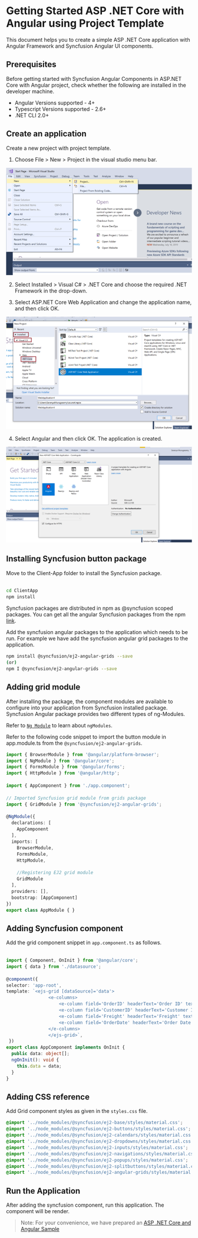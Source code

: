 # Getting Started ASP .NET Core with Angular using Project Template

This document helps you to create a simple ASP .NET Core application with Angular Framework and Syncfusion Angular UI components.

## Prerequisites

Before getting started with Syncfusion Angular Components in ASP.NET Core with Angular project, check whether the following are installed in the developer machine. 

* Angular Versions supported - 4+
* Typescript Versions supported - 2.6+
* .NET CLI 2.0+

## Create an application

Create a new project with project template.

1. Choose File > New > Project in the visual studio menu bar.

![create project](images/create-project.png)

2. Select Installed > Visual C# > .NET Core and choose the required .NET Framework in the drop-down.

3. Select ASP.NET Core Web Application and change the application name, and then click OK.

![Asp.net core](images/aspnet-core.png)

4. Select Angular and then click OK. The application is created.

![Angular template](images/angular-template.png)

## Installing Syncfusion button package

Move to the Client-App folder to install the Syncfusion package.

```bash

cd ClientApp
npm install

```

Syncfusion packages are distributed in npm as @syncfusion scoped packages. You can get all the angular Syncfusion packages from the npm [link]( https://www.npmjs.com/search?q=%40syncfusion%2Fej2-angular- ).

Add the syncfusion angular packages to the application which needs to be run. For example we have add the syncfusion angular grid packages to the application.

```bash
npm install @syncfusion/ej2-angular-grids --save
(or)
npm I @syncfusion/ej2-angular-grids --save
```

## Adding grid module

After installing the package, the component modules are available to configure into your application from Syncfusion installed package. Syncfusion Angular package provides two different types of ng-Modules.

Refer to [`Ng Module`](https://ej2.syncfusion.com/angular/documentation/common/ng-module.html) to learn about `ngModules`.

Refer to the following code snippet to import the button module in app.module.ts from the `@syncfusion/ej2-angular-grids`.

```typescript
import { BrowserModule } from '@angular/platform-browser';
import { NgModule } from '@angular/core';
import { FormsModule } from '@angular/forms';
import { HttpModule } from '@angular/http';

import { AppComponent } from './app.component';

// Imported Syncfusion grid module from grids package
import { GridModule } from '@syncfusion/ej2-angular-grids';

@NgModule({
  declarations: [
    AppComponent
  ],
  imports: [
    BrowserModule,
    FormsModule,
    HttpModule,

    //Registering EJ2 grid module
    GridModule
  ],
  providers: [],
  bootstrap: [AppComponent]
})
export class AppModule { }
```

## Adding Syncfusion component

Add the grid component snippet in `app.component.ts` as follows.

```typescript

import { Component, OnInit } from '@angular/core';
import { data } from './datasource';

@component({
selector: 'app-root',
template: `<ejs-grid [dataSource]='data'>
                <e-columns>
                    <e-column field='OrderID' headerText='Order ID' textAlign='Right' width=90></e-column>
                    <e-column field='CustomerID' headerText='Customer ID' width=120></e-column>
                    <e-column field='Freight' headerText='Freight' textAlign='Right' format='C2' width=90></e-column>
                    <e-column field='OrderDate' headerText='Order Date' textAlign='Right' format='yMd' width=120></e-column>
                </e-columns>
                </ejs-grid>`,
 })
export class AppComponent implements OnInit {
  public data: object[];
  ngOnInit(): void {
    this.data = data;
  }
}

```

## Adding CSS reference

Add Grid component styles as given in the `styles.css` file.

``` css
@import '../node_modules/@syncfusion/ej2-base/styles/material.css';
@import '../node_modules/@syncfusion/ej2-buttons/styles/material.css';
@import '../node_modules/@syncfusion/ej2-calendars/styles/material.css';
@import '../node_modules/@syncfusion/ej2-dropdowns/styles/material.css';
@import '../node_modules/@syncfusion/ej2-inputs/styles/material.css';
@import '../node_modules/@syncfusion/ej2-navigations/styles/material.css';
@import '../node_modules/@syncfusion/ej2-popups/styles/material.css';
@import '../node_modules/@syncfusion/ej2-splitbuttons/styles/material.css';
@import '../node_modules/@syncfusion/ej2-angular-grids/styles/material.css';

```

## Run the Application

After adding the syncfusion component, run this application. The component will be render.

>Note: For your convenience, we have prepared an [ASP .NET Core and Angular Sample](https://github.com/SyncfusionExamples/ASP-.NET-Core-with-Angular-using-EJ2-controls)